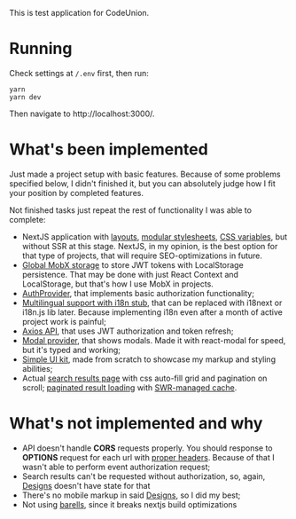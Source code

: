 This is test application for CodeUnion.

# Running

Check settings at `/.env` first, then run:

```shell
yarn
yarn dev
```

Then navigate to http://localhost:3000/.

# What's been implemented

Just made a project setup with basic features. Because of some problems specified below, I didn't
finished it, but you can absolutely judge how I fit your position by completed features.

Not finished tasks just repeat the rest of functionality I was able to complete:

- NextJS application with
  [layouts](https://github.com/muerwre/codeunion-hire-me/tree/main/src/layouts/MainLayout),
  [modular stylesheets](https://github.com/muerwre/codeunion-hire-me/blob/main/pages/search/styles.module.scss),
  [CSS variables](https://github.com/muerwre/codeunion-hire-me/tree/main/styles),
  but without SSR at this stage. NextJS, in my opinion, is the best option for that type of
  projects, that will require SEO-optimizations in future.
- [Global MobX storage](https://github.com/muerwre/codeunion-hire-me/tree/main/src/lib/store) to
  store JWT tokens with LocalStorage persistence. That may be done with just React Context and
  LocalStorage, but that's how I use MobX in projects.
- [AuthProvider](https://github.com/muerwre/codeunion-hire-me/tree/main/src/lib/jwt), that
  implements basic authorization functionality;
- [Multilingual support with i18n stub](https://github.com/muerwre/codeunion-hire-me/tree/main/src/lib/i18n),
  that can be replaced with i18next or i18n.js lib later. Because implementing i18n even after a
  month of active project work is painful;
- [Axios API](https://github.com/muerwre/codeunion-hire-me/tree/main/src/api/rest), that uses JWT
  authorization and token refresh;
- [Modal provider](https://github.com/muerwre/codeunion-hire-me/tree/main/src/common/modal/ModalProvider),
  that shows modals. Made it with react-modal for speed, but it's typed and working;
- [Simple UI kit](https://github.com/muerwre/codeunion-hire-me/tree/main/src/common/ui), made from
  scratch to showcase my markup and styling abilities;
- Actual [search results page](https://github.com/muerwre/codeunion-hire-me/blob/main/src/modules/search/containers/SearchResults/index.tsx)
  with css auto-fill grid and pagination on scroll; [paginated result loading](https://github.com/muerwre/codeunion-hire-me/blob/main/src/modules/search/hooks/useSearchQuery.ts) with [SWR-managed cache](https://swr.vercel.app/ru).

# What's not implemented and why

- API doesn't handle **CORS** requests properly. You should response to **OPTIONS** request for
  each url with [proper headers](https://developer.mozilla.org/en-US/docs/Web/HTTP/CORS). Because of
  that I wasn't able to perform event authorization request;
- Search results can't be requested without authorization, so, again,
  [Designs](https://www.figma.com/file/w6T7PHZEcQNN32M5Z9qWUY/Test-Task) doesn't have state for that
- There's no mobile markup in said
  [Designs](https://www.figma.com/file/w6T7PHZEcQNN32M5Z9qWUY/Test-Task), so I did my best;
- Not using [barells](https://lightrun.com/answers/vercel-next-js-tree-shaking-doesnt-work-with-typescript-barrel-files),
  since it breaks nextjs build optimizations

